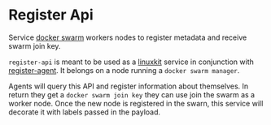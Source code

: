 # Register Api

Service [docker swarm](https://docs.docker.com/engine/swarm/) workers nodes to register metadata and receive swarm join key.

`register-api` is meant to be used as a [linuxkit](https://github.com/linuxkit/linuxkit) service in conjunction with [register-agent](https://github.com/taghubnet/register-agent). It belongs on a node running a `docker swarm manager`.

Agents will query this API and register information about themselves. In return they get a `docker swarm join key` they can use join the swarm as a worker node.
Once the new node is registered in the swarn, this service will decorate it with labels passed in the payload.
